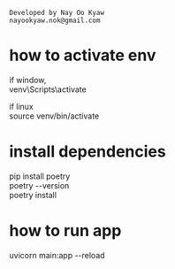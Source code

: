    Developed by Nay Oo Kyaw
    nayookyaw.nok@gmail.com

# how to activate env
if window, <br>
venv\Scripts\activate <br>

if linux <br>
source venv/bin/activate <br>

# install dependencies
pip install poetry <br>
poetry --version <br>
poetry install <br>

# how to run app
uvicorn main:app --reload <br>